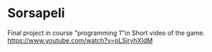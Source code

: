 # Sorsapeli
Final project in course "programming 1"\n
Short video of the game.
https://www.youtube.com/watch?v=pLSjryhXIdM
